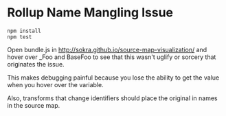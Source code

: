 # Rollup Name Mangling Issue

```
npm install
npm test
```

Open bundle.js in http://sokra.github.io/source-map-visualization/
and hover over _Foo and BaseFoo to see that this wasn't uglify or sorcery that
originates the issue.

This makes debugging painful because you lose the ability
to get the value when you hover over the variable.

Also, transforms that change identifiers should place the original in names
in the source map.
